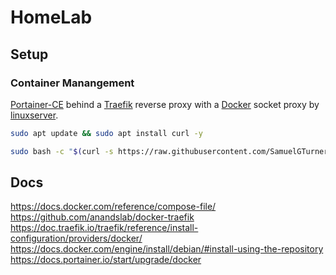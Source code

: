 # HomeLab


## Setup


### Container Manangement
[Portainer-CE](https://docs.portainer.io/start/install-ce) behind a [Traefik](https://doc.traefik.io/traefik/getting-started/install-traefik/) reverse proxy with a [Docker](https://docs.docker.com/get-started/) socket proxy by [linuxserver](https://docs.linuxserver.io/images/docker-socket-proxy/). 

```sh
sudo apt update && sudo apt install curl -y

sudo bash -c "$(curl -s https://raw.githubusercontent.com/SamuelGTurner/HomeLab/refs/heads/main/shared/container-management/homelab-setup.sh) _ -p"

```

## Docs
https://docs.docker.com/reference/compose-file/
https://github.com/anandslab/docker-traefik
https://doc.traefik.io/traefik/reference/install-configuration/providers/docker/
https://docs.docker.com/engine/install/debian/#install-using-the-repository
https://docs.portainer.io/start/upgrade/docker